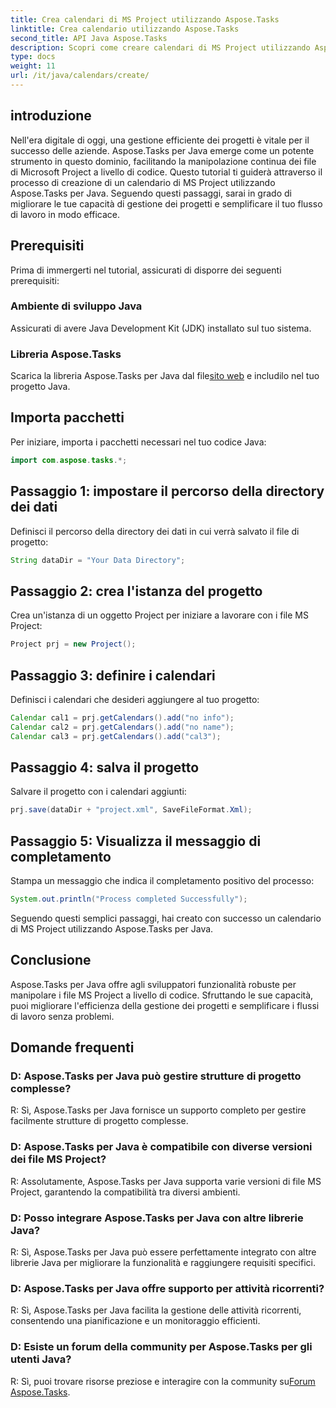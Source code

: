 ```yaml
---
title: Crea calendari di MS Project utilizzando Aspose.Tasks
linktitle: Crea calendario utilizzando Aspose.Tasks
second_title: API Java Aspose.Tasks
description: Scopri come creare calendari di MS Project utilizzando Aspose.Tasks per Java. Semplifica la gestione dei progetti con facilità.
type: docs
weight: 11
url: /it/java/calendars/create/
---
```

## introduzione
Nell'era digitale di oggi, una gestione efficiente dei progetti è vitale per il successo delle aziende. Aspose.Tasks per Java emerge come un potente strumento in questo dominio, facilitando la manipolazione continua dei file di Microsoft Project a livello di codice. Questo tutorial ti guiderà attraverso il processo di creazione di un calendario di MS Project utilizzando Aspose.Tasks per Java. Seguendo questi passaggi, sarai in grado di migliorare le tue capacità di gestione dei progetti e semplificare il tuo flusso di lavoro in modo efficace.
## Prerequisiti
Prima di immergerti nel tutorial, assicurati di disporre dei seguenti prerequisiti:
### Ambiente di sviluppo Java
Assicurati di avere Java Development Kit (JDK) installato sul tuo sistema.
### Libreria Aspose.Tasks
 Scarica la libreria Aspose.Tasks per Java dal file[sito web](https://releases.aspose.com/tasks/java/) e includilo nel tuo progetto Java.

## Importa pacchetti
Per iniziare, importa i pacchetti necessari nel tuo codice Java:
```java
import com.aspose.tasks.*;
```
## Passaggio 1: impostare il percorso della directory dei dati
Definisci il percorso della directory dei dati in cui verrà salvato il file di progetto:
```java
String dataDir = "Your Data Directory";
```
## Passaggio 2: crea l'istanza del progetto
Crea un'istanza di un oggetto Project per iniziare a lavorare con i file MS Project:
```java
Project prj = new Project();
```
## Passaggio 3: definire i calendari
Definisci i calendari che desideri aggiungere al tuo progetto:
```java
Calendar cal1 = prj.getCalendars().add("no info");
Calendar cal2 = prj.getCalendars().add("no name");
Calendar cal3 = prj.getCalendars().add("cal3");
```
## Passaggio 4: salva il progetto
Salvare il progetto con i calendari aggiunti:
```java
prj.save(dataDir + "project.xml", SaveFileFormat.Xml);
```
## Passaggio 5: Visualizza il messaggio di completamento
Stampa un messaggio che indica il completamento positivo del processo:
```java
System.out.println("Process completed Successfully");
```
Seguendo questi semplici passaggi, hai creato con successo un calendario di MS Project utilizzando Aspose.Tasks per Java.

## Conclusione
Aspose.Tasks per Java offre agli sviluppatori funzionalità robuste per manipolare i file MS Project a livello di codice. Sfruttando le sue capacità, puoi migliorare l'efficienza della gestione dei progetti e semplificare i flussi di lavoro senza problemi.
## Domande frequenti
### D: Aspose.Tasks per Java può gestire strutture di progetto complesse?
R: Sì, Aspose.Tasks per Java fornisce un supporto completo per gestire facilmente strutture di progetto complesse.
### D: Aspose.Tasks per Java è compatibile con diverse versioni dei file MS Project?
R: Assolutamente, Aspose.Tasks per Java supporta varie versioni di file MS Project, garantendo la compatibilità tra diversi ambienti.
### D: Posso integrare Aspose.Tasks per Java con altre librerie Java?
R: Sì, Aspose.Tasks per Java può essere perfettamente integrato con altre librerie Java per migliorare la funzionalità e raggiungere requisiti specifici.
### D: Aspose.Tasks per Java offre supporto per attività ricorrenti?
R: Sì, Aspose.Tasks per Java facilita la gestione delle attività ricorrenti, consentendo una pianificazione e un monitoraggio efficienti.
### D: Esiste un forum della community per Aspose.Tasks per gli utenti Java?
 R: Sì, puoi trovare risorse preziose e interagire con la community su[Forum Aspose.Tasks](https://forum.aspose.com/c/tasks/15).